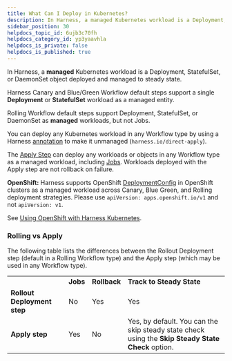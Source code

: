 ```yaml
---
title: What Can I Deploy in Kubernetes?
description: In Harness, a managed Kubernetes workload is a Deployment, StatefulSet, or DaemonSet object deployed and managed to steady state. Harness Canary and Blue/Green Workflow default steps support a single…
sidebar_position: 30
helpdocs_topic_id: 6ujb3c70fh
helpdocs_category_id: yp3yaavhla
helpdocs_is_private: false
helpdocs_is_published: true
---
```


In Harness, a **managed** Kubernetes workload is a Deployment, StatefulSet, or DaemonSet object deployed and managed to steady state.

Harness Canary and Blue/Green Workflow default steps support a single **Deployment** or **StatefulSet** workload as a managed entity.

Rolling Workflow default steps support Deployment, StatefulSet, or DaemonSet as **managed** workloads, but not Jobs.

You can deploy any Kubernetes workload in any Workflow type by using a Harness [annotation](versioning-and-annotations.md#annotations) to make it unmanaged (`harness.io/direct-apply`).

The [Apply Step](../../../../continuous-delivery/kubernetes-deployments/deploy-manifests-separately-using-apply-step.md) can deploy any workloads or objects in any Workflow type as a managed workload, including [Jobs](../../../../continuous-delivery/kubernetes-deployments/run-kubernetes-jobs.md). Workloads deployed with the Apply step are not rollback on failure.

**OpenShift:** Harness supports OpenShift [DeploymentConfig](https://docs.openshift.com/container-platform/4.1/applications/deployments/what-deployments-are.html) in OpenShift clusters as a managed workload across Canary, Blue Green, and Rolling deployment strategies. Please use `apiVersion: apps.openshift.io/v1` and not `apiVersion: v1`.

See [Using OpenShift with Harness Kubernetes](../../../../continuous-delivery/kubernetes-deployments/using-open-shift-with-harness-kubernetes.md).

### Rolling vs Apply

The following table lists the differences between the Rollout Deployment step (default in a Rolling Workflow type) and the Apply step (which may be used in any Workflow type).



|  |  |  |  |
| --- | --- | --- | --- |
|  | **Jobs** | **Rollback** | **Track to Steady State** |
| **Rollout Deployment step** | No | Yes | Yes |
| **Apply step** | Yes | No | Yes, by default. You can the skip steady state check using the **Skip Steady State Check** option.  |

